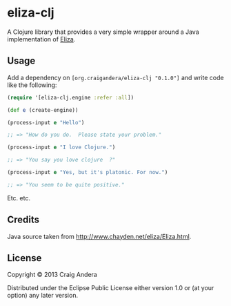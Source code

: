 # eliza-clj

A Clojure library that provides a very simple wrapper around a Java
implementation of [Eliza](http://en.wikipedia.org/wiki/ELIZA).

## Usage

Add a dependency on `[org.craigandera/eliza-clj "0.1.0"]` and write
code like the following:

```clojure
(require '[eliza-clj.engine :refer :all])

(def e (create-engine))

(process-input e "Hello")

;; => "How do you do.  Please state your problem."

(process-input e "I love Clojure.")

;; => "You say you love clojure  ?"

(process-input e "Yes, but it's platonic. For now.")

;; => "You seem to be quite positive."
```

Etc. etc.

## Credits

Java source taken from http://www.chayden.net/eliza/Eliza.html.

## License

Copyright © 2013 Craig Andera

Distributed under the Eclipse Public License either version 1.0 or (at
your option) any later version.
